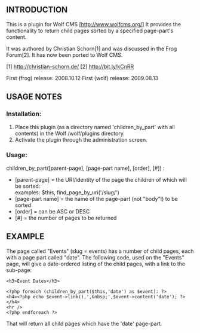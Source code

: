 ## INTRODUCTION

This is a plugin for Wolf CMS [http://www.wolfcms.org/] It provides the functionality to return child pages sorted by a specified page-part's content.

It was authored by Christian Schorn[1]  and was discussed in the Frog Forum[2]. It has now been ported to Wolf CMS.

[1] http://christian-schorn.de/
[2] http://bit.ly/kCnRR

First (frog) release: 2008.10.12
First (wolf) release: 2009.08.13

## USAGE NOTES

### Installation:

1) Place this plugin (as a directory named 'children_by_part' with all contents) in the Wolf /wolf/plugins directory.
2) Activate the plugin through the administration screen.

### Usage:

children_by_part([parent-page], [page-part name], [order], [#]) :

*  [parent-page] = the URI/identity of the page the children of which will be sorted:  
                  examples: $this, find_page_by_uri('/slug/')
*  [page-part name] = the name of the page-part (not "body"!) to be sorted
*  [order] = can be ASC or DESC
*  [#] = the number of pages to be returned

## EXAMPLE

The page called "Events" (slug = events) has a number of child pages, each with a page part called "date". The following code, used on the "Events" page, will give a date-ordered listing of the child pages, with a link to the sub-page:

    <h3>Event Dates</h3>
    
    <?php foreach (children_by_part($this,'date') as $event): ?>
    <h4><?php echo $event->link(),',&nbsp;',$event->content('date'); ?></h4>
    <hr />
    <?php endforeach ?>

That will return all child pages which have the 'date' page-part.
